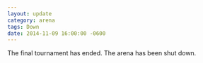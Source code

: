 ```yaml
---
layout: update
category: arena
tags: Down
date: 2014-11-09 16:00:00 -0600
---
```


The final tournament has ended. The arena has been shut down.
